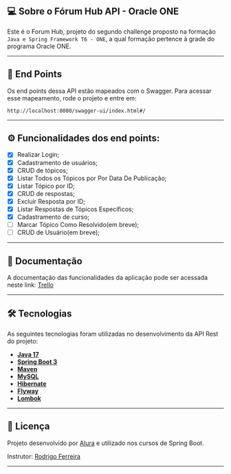 ## 💻 Sobre o Fórum Hub API - Oracle ONE

Este é o Forum Hub, projeto do segundo challenge proposto na formação `Java e Spring Framework T6 - ONE`, a qual formação pertence à grade do programa Oracle ONE.

---

## 📝 End Points
Os end points dessa API estão mapeados com o Swagger. Para acessar esse mapeamento, rode o projeto e entre em:

```
http://localhost:8080/swagger-ui/index.html#/
```

---

## ⚙️ Funcionalidades dos end points:

- [x] Realizar Login;
- [x] Cadastramento de usuários;
- [x] CRUD de tópicos;
- [x] Listar Todos os Tópicos por Por Data De Publicação;
- [x] Listar Tópico por ID;
- [x] CRUD de respostas;
- [x] Excluir Resposta por ID;
- [x] Listar Respostas de Tópicos Específicos;
- [x] Cadastramento de curso;
- [ ] Marcar Tópico Como Resolvido(em breve);
- [ ] CRUD de Usuário(em breve);

---

## 📄 Documentação

A documentação das funcionalidades da aplicação pode ser acessada neste link: <a href="https://trello.com/b/OKIUKgxe/alura-f%C3%B3rum-challenge-one-sprint-01">Trello</a>

---

## 🛠 Tecnologias

As seguintes tecnologias foram utilizadas no desenvolvimento da API Rest do projeto:

- **[Java 17](https://www.oracle.com/java)**
- **[Spring Boot 3](https://spring.io/projects/spring-boot)**
- **[Maven](https://maven.apache.org)**
- **[MySQL](https://www.mysql.com)**
- **[Hibernate](https://hibernate.org)**
- **[Flyway](https://flywaydb.org)**
- **[Lombok](https://projectlombok.org)**

---

## 📝 Licença

Projeto desenvolvido por [Alura](https://www.alura.com.br) e utilizado nos cursos de Spring Boot.

Instrutor: [Rodrigo Ferreira](https://cursos.alura.com.br/user/rodrigo-ferreira) 

---
